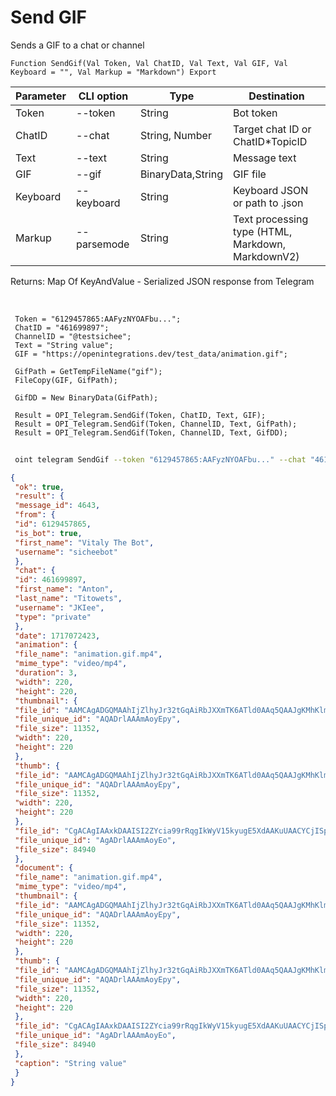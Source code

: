 ﻿---
sidebar_position: 6
---

# Send GIF
 Sends a GIF to a chat or channel



`Function SendGif(Val Token, Val ChatID, Val Text, Val GIF, Val Keyboard = "", Val Markup = "Markdown") Export`

 | Parameter | CLI option | Type | Destination |
 |-|-|-|-|
 | Token | --token | String | Bot token |
 | ChatID | --chat | String, Number | Target chat ID or ChatID*TopicID |
 | Text | --text | String | Message text |
 | GIF | --gif | BinaryData,String | GIF file |
 | Keyboard | --keyboard | String | Keyboard JSON or path to .json |
 | Markup | --parsemode | String | Text processing type (HTML, Markdown, MarkdownV2) |

 
 Returns: Map Of KeyAndValue - Serialized JSON response from Telegram

<br/>




```bsl title="Code example"
 Token = "6129457865:AAFyzNYOAFbu...";
 ChatID = "461699897";
 ChannelID = "@testsichee";
 Text = "String value";
 GIF = "https://openintegrations.dev/test_data/animation.gif";
 
 GifPath = GetTempFileName("gif");
 FileCopy(GIF, GifPath);
 
 GifDD = New BinaryData(GifPath);
 
 Result = OPI_Telegram.SendGif(Token, ChatID, Text, GIF);
 Result = OPI_Telegram.SendGif(Token, ChannelID, Text, GifPath);
 Result = OPI_Telegram.SendGif(Token, ChannelID, Text, GifDD);
```
	


```sh title="CLI command example"
 
 oint telegram SendGif --token "6129457865:AAFyzNYOAFbu..." --chat "461699897" --text "String value" --gif "https://openintegrations.dev/test_data/animation.gif" --keyboard %keyboard% --parsemode %parsemode%

```

```json title="Result"
{
 "ok": true,
 "result": {
 "message_id": 4643,
 "from": {
 "id": 6129457865,
 "is_bot": true,
 "first_name": "Vitaly The Bot",
 "username": "sicheebot"
 },
 "chat": {
 "id": 461699897,
 "first_name": "Anton",
 "last_name": "Titowets",
 "username": "JKIee",
 "type": "private"
 },
 "date": 1717072423,
 "animation": {
 "file_name": "animation.gif.mp4",
 "mime_type": "video/mp4",
 "duration": 3,
 "width": 220,
 "height": 220,
 "thumbnail": {
 "file_id": "AAMCAgADGQMAAhIjZlhyJr32tGqAiRbJXXmTK6ATld0AAq5QAAJgKMhKlmRvtTyqyUgBAAdtAAM1BA",
 "file_unique_id": "AQADrlAAAmAoyEpy",
 "file_size": 11352,
 "width": 220,
 "height": 220
 },
 "thumb": {
 "file_id": "AAMCAgADGQMAAhIjZlhyJr32tGqAiRbJXXmTK6ATld0AAq5QAAJgKMhKlmRvtTyqyUgBAAdtAAM1BA",
 "file_unique_id": "AQADrlAAAmAoyEpy",
 "file_size": 11352,
 "width": 220,
 "height": 220
 },
 "file_id": "CgACAgIAAxkDAAISI2ZYcia99rRqgIkWyV15kyugE5XdAAKuUAACYCjISpZkb7U8qslINQQ",
 "file_unique_id": "AgADrlAAAmAoyEo",
 "file_size": 84940
 },
 "document": {
 "file_name": "animation.gif.mp4",
 "mime_type": "video/mp4",
 "thumbnail": {
 "file_id": "AAMCAgADGQMAAhIjZlhyJr32tGqAiRbJXXmTK6ATld0AAq5QAAJgKMhKlmRvtTyqyUgBAAdtAAM1BA",
 "file_unique_id": "AQADrlAAAmAoyEpy",
 "file_size": 11352,
 "width": 220,
 "height": 220
 },
 "thumb": {
 "file_id": "AAMCAgADGQMAAhIjZlhyJr32tGqAiRbJXXmTK6ATld0AAq5QAAJgKMhKlmRvtTyqyUgBAAdtAAM1BA",
 "file_unique_id": "AQADrlAAAmAoyEpy",
 "file_size": 11352,
 "width": 220,
 "height": 220
 },
 "file_id": "CgACAgIAAxkDAAISI2ZYcia99rRqgIkWyV15kyugE5XdAAKuUAACYCjISpZkb7U8qslINQQ",
 "file_unique_id": "AgADrlAAAmAoyEo",
 "file_size": 84940
 },
 "caption": "String value"
 }
}
```
